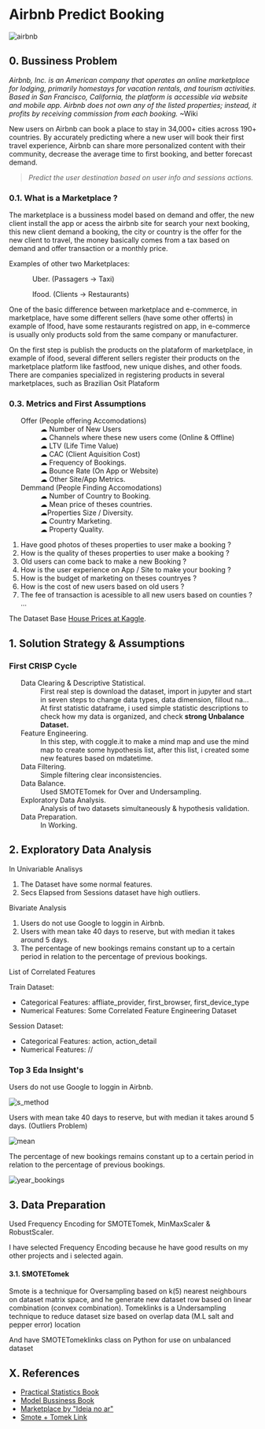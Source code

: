 # Airbnb Predict Booking

![airbnb](https://user-images.githubusercontent.com/75986085/158188129-ab8930d2-7999-412b-b24f-bf1c25a01b84.png)

<h2>0. Bussiness Problem</h2>
<p><i>Airbnb, Inc. is an American company that operates an online marketplace for lodging, primarily homestays for vacation rentals, and tourism activities. Based in San Francisco, California, the platform is accessible via website and mobile app. Airbnb does not own any of the listed properties; instead, it profits by receiving commission from each booking.</i> ~Wiki</p>

<p>New users on Airbnb can book a place to stay in 34,000+ cities across 190+ countries. By accurately predicting where a new user will book their first travel experience, Airbnb can share more personalized content with their community, decrease the average time to first booking, and better forecast demand.</p>

> *Predict the user destination based on user info and sessions actions.*

<h3>0.1. What is a Marketplace ?</h3>
<p>The marketplace is a bussiness model based on demand and offer, the new client install the app or acess the airbnb site for search your next booking, this new client demand a booking, the city or country is the offer for the new client to travel, the money basically comes from a tax based on demand and offer transaction or a monthly price.</p>
<p>Examples of other two Marketplaces:</p>
<ul>
  <ol>Uber. (Passagers -> Taxi)</ol>
  <ol>Ifood. (Clients -> Restaurants)</ol>
</ul>
<p>One of the basic difference between marketplace and e-commerce, in marketplace, have some different sellers (have some other offerts) in example of Ifood, have some restaurants registred on app, in e-commerce is usually only products sold from the same company or manufacturer.</p>
<p>On the first step is publish the products on the plataform of marketplace, in example of ifood, several different sellers register their products on the marketplace platform like fastfood, new unique dishes, and other foods. There are companies specialized in registering products in several marketplaces, such as Brazilian Osit Plataform</p>

<h3>0.3. Metrics and First Assumptions</h3>
<ul>
  <dl>
    <dt>Offer (People offering Accomodations)</dt>
      <dd>☁ Number of New Users</dd>
      <dd>☁ Channels where these new users come (Online & Offline)</dd>
      <dd>☁ LTV (Life Time Value)</dd>
      <dd>☁ CAC (Client Aquisition Cost)</dd>
      <dd>☁ Frequency of Bookings.</dd>
      <dd>☁ Bounce Rate (On App or Website)</dd>
      <dd>☁ Other Site/App Metrics.</dd>
    <dt>Demmand (People Finding Accomodations)</dt>
      <dd>☁ Number of Country to Booking.</dd>
      <dd>☁ Mean price of theses countries.</dd>
      <dd>☁Properties Size / Diversity.</dd>
      <dd>☁ Country Marketing.</dd>
      <dd>☁ Property Quality.</dd>
  </dl>
</ul>

1. Have good photos of theses properties to user make a booking ?
2. How is the quality of theses properties to user make a booking ?
3. Old users can come back to make a new Booking ?
4. How is the user experience on App / Site to make your booking ?
5. How is the budget of marketing on theses countryes ?
6. How is the cost of new users based on old users ?
7. The fee of transaction is acessible to all new users based on counties ? ...

<p>The Dataset Base <a href='https://www.kaggle.com/c/airbnb-recruiting-new-user-bookings'>House Prices at Kaggle</a>.</p>

<h2>1. Solution Strategy & Assumptions </h2>
<h3>First CRISP Cycle</h3>
<ul>
  <dl>
    <dt>Data Clearing & Descriptive Statistical.</dt>
      <dd>First real step is download the dataset, import in jupyter and start in seven steps to change data types, data dimension, fillout na... At first statistic dataframe, i used simple statistic descriptions to check how my data is organized, and check <strong>strong Unbalance Dataset.</strong></dd>
    <dt>Feature Engineering.</dt>
      <dd>In this step, with coggle.it to make a mind map and use the mind map to create some hypothesis list, after this list, i created some new features based on mdatetime.</dd>
    <dt>Data Filtering.</dt>
      <dd>Simple filtering clear inconsistencies.</dd>
    <dt>Data Balance.</dt>
      <dd>Used SMOTETomek for Over and Undersampling.</dd>
    <dt>Exploratory Data Analysis.</dt>
      <dd>Analysis of two datasets simultaneously & hypothesis validation.</dd>
    <dt>Data Preparation.</dt>
      <dd>In Working.</dd>
  </dl>
</ul>

<h2>2. Exploratory Data Analysis</h2>

<p>In Univariable Analisys</p>
<ol>
    <li>The Dataset have some normal features.</li>
    <li>Secs Elapsed from Sessions dataset have high outliers.</li>
</ol>

<p>Bivariate Analysis</p>
<ol>
  <li>Users do not use Google to loggin in Airbnb.</li>
  <li>Users with mean take 40 days to reserve, but with median it takes around 5 days.</li>
  <li>The percentage of new bookings remains constant up to a certain period in relation to the percentage of previous bookings.</li>
</ol>

<p>List of Correlated Features</p>

<p>Train Dataset:</p>
<ul>
    <li>Categorical Features: affliate_provider, first_browser, first_device_type</li>
    <li>Numerical Features: Some Correlated Feature Engineering Dataset</li>
</ul>

<p>Session Dataset:</p>
<ul>
    <li>Categorical Features: action, action_detail</li>
    <li>Numerical Features: //</li>
</ul>

<h3>Top 3 Eda Insight's</h3>

<p>Users do not use Google to loggin in Airbnb.</p>

![s_method](https://user-images.githubusercontent.com/75986085/158493253-95c4569c-341c-43bd-949b-849fb20f7dfb.png)

<p>Users with mean take 40 days to reserve, but with median it takes around 5 days. (Outliers Problem)</p>

![mean](https://user-images.githubusercontent.com/75986085/158493271-582cb61a-54e2-4059-92a0-3db01f690556.png)

<p>The percentage of new bookings remains constant up to a certain period in relation to the percentage of previous bookings.</p>

![year_bookings](https://user-images.githubusercontent.com/75986085/158493281-6e19889a-e677-4648-83a2-f46d2c58d340.png)

<h2>3. Data Preparation</h2>
<p>Used Frequency Encoding for SMOTETomek, MinMaxScaler & RobustScaler.</p>
<p>I have selected Frequency Encoding because he have good results on my other projects and i selected again.</p>

<h4>3.1. SMOTETomek</h4>
<p>Smote is a technique for Oversampling based on k(5) nearest neighbours on dataset matrix space, and he generate new dataset row based on linear combination (convex combination). Tomeklinks is a Undersampling technique to reduce dataset size based on overlap data (M.L salt and pepper error) location</p>
<p>And have SMOTETomeklinks class on Python for use on unbalanced dataset</p>

<!--
<h2>4. Machine Learning Models</h2>


<h2>5. Bussiness Results</h2>


<h2>7. Model Deployment</h2>
-->

<h2>X. References</h2>
<ul>
  <li><a href='https://www.oreilly.com/library/view/practical-statistics-for/9781491952955/'>Practical Statistics Book</li>
  <li><a href='https://www.strategyzer.com/books/business-model-generation'>Model Bussiness Book</li>
  <li><a href='https://www.ideianoar.com.br/marketplace/'>Marketplace by "Ideia no ar"</li>
  <li><a href='https://imbalanced-learn.org/dev/references/generated/imblearn.combine.SMOTETomek.html'>Smote + Tomek Link</li>
</ul>
